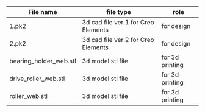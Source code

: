 File name | file type | role
--- | --- | ---
1.pk2 | 3d cad file ver.1 for Creo Elements | for design
2.pk2 | 3d cad file ver.2 for Creo Elements | for design
bearing_holder_web.stl | 3d model stl file | for 3d printing
drive_roller_web.stl | 3d model stl file | for 3d printing
roller_web.stl | 3d model stl file | for 3d printing

